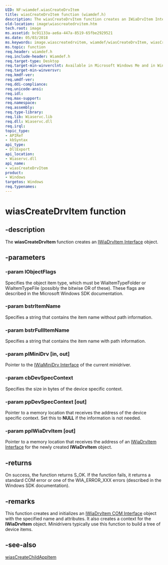```yaml
---
UID: NF:wiamdef.wiasCreateDrvItem
title: wiasCreateDrvItem function (wiamdef.h)
description: The wiasCreateDrvItem function creates an IWiaDrvItem Interface object.
old-location: image\wiascreatedrvitem.htm
tech.root: image
ms.assetid: bc91133a-ae6a-447a-8519-65fbe2929521
ms.date: 05/03/2018
ms.keywords: image.wiascreatedrvitem, wiamdef/wiasCreateDrvItem, wiasCreateDrvItem, wiasCreateDrvItem function [Imaging Devices], wiasFncs_9bede31d-0ac0-4cc7-bdd5-7734e5f82dfc.xml
ms.topic: function
req.header: wiamdef.h
req.include-header: Wiamdef.h
req.target-type: Desktop
req.target-min-winverclnt: Available in Microsoft Windows Me and in Windows XP and later versions of the Windows operating systems.
req.target-min-winversvr: 
req.kmdf-ver: 
req.umdf-ver: 
req.ddi-compliance: 
req.unicode-ansi: 
req.idl: 
req.max-support: 
req.namespace: 
req.assembly: 
req.type-library: 
req.lib: Wiaservc.lib
req.dll: Wiaservc.dll
req.irql: 
topic_type:
- APIRef
- kbSyntax
api_type:
- DllExport
api_location:
- Wiaservc.dll
api_name:
- wiasCreateDrvItem
product:
- Windows
targetos: Windows
req.typenames: 
---
```


# wiasCreateDrvItem function


## -description


The <b>wiasCreateDrvItem </b>function creates an <a href="https://docs.microsoft.com/windows-hardware/drivers/ddi/content/wiamindr_lh/nn-wiamindr_lh-iwiadrvitem">IWiaDrvItem Interface</a> object.


## -parameters




### -param lObjectFlags

Specifies the object item type, which must be WiaItemTypeFolder or WiaItemTypeFile (possibly the bitwise OR of these). These flags are described in the Microsoft Windows SDK documentation.


### -param bstrItemName

Specifies a string that contains the item name without path information.


### -param bstrFullItemName

Specifies a string that contains the item name with path information.


### -param pIMiniDrv [in, out]

Pointer to the <a href="https://docs.microsoft.com/windows-hardware/drivers/ddi/content/wiamindr_lh/nn-wiamindr_lh-iwiaminidrv">IWiaMiniDrv Interface</a> of the current minidriver.


### -param cbDevSpecContext

Specifies the size in bytes of the device specific context.


### -param ppDevSpecContext [out]

Pointer to a memory location that receives the address of the device specific context. Set this to <b>NULL</b> if the information is not needed.


### -param ppIWiaDrvItem [out]

Pointer to a memory location that receives the address of an <a href="https://docs.microsoft.com/windows-hardware/drivers/ddi/content/wiamindr_lh/nn-wiamindr_lh-iwiadrvitem">IWiaDrvItem Interface</a> for the newly created <b>IWiaDrvItem</b> object.


## -returns



On success, the function returns S_OK. If the function fails, it returns a standard COM error or one of the WIA_ERROR_XXX errors (described in the Windows SDK documentation).




## -remarks



This function creates and initializes an <a href="https://docs.microsoft.com/windows-hardware/drivers/image/iwiadrvitem-com-interface">IWiaDrvItem COM Interface</a> object with the specified name and attributes. It also creates a context for the <b>IWiaDrvItem</b> object. Minidrivers typically use this function to build a tree of device items.




## -see-also




<a href="https://docs.microsoft.com/windows-hardware/drivers/ddi/content/wiamdef/nf-wiamdef-wiascreatechildappitem">wiasCreateChildAppItem</a>
 

 

